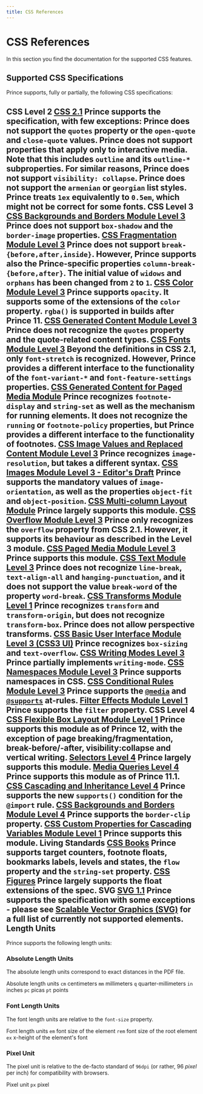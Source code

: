 ```yaml
---
title: CSS References
---
```


CSS References
==============

In this section you find the documentation for the supported CSS features.

Supported CSS Specifications
----------------------------

Prince supports, fully or partially, the following CSS specifications:

CSS Level 2
[CSS 2.1](https://www.w3.org/TR/CSS2/)
Prince supports the specification, with few exceptions: Prince does not support the `quotes` property or the `open-quote` and `close-quote` values. Prince does not support properties that apply only to interactive media. Note that this includes `outline` and its `outline-*` subproperties. For similar reasons, Prince does not support `visibility: collapse`. Prince does not support the `armenian` or `georgian` list styles. Prince treats `1ex` equivalently to `0.5em`, which might not be correct for some fonts.
CSS Level 3
[CSS Backgrounds and Borders Module Level 3](https://www.w3.org/TR/css-backgrounds-3/)
Prince does not support `box-shadow` and the `border-image` properties.
[CSS Fragmentation Module Level 3](https://www.w3.org/TR/css-break-3/)
Prince does not support `break-{before,after,inside}`. However, Prince supports also the Prince-specific properties `column-break-{before,after}`. The initial value of `widows` and `orphans` has been changed from `2` to `1`.
[CSS Color Module Level 3](https://www.w3.org/TR/css3-color/)
Prince supports `opacity`. It supports some of the extensions of the `color` property. `rgba()` is supported in builds after Prince 11.
[CSS Generated Content Module Level 3](https://www.w3.org/TR/css-content-3/)
Prince does not recognize the `quotes` property and the quote-related content types.
[CSS Fonts Module Level 3](https://www.w3.org/TR/css-fonts-3/)
Beyond the definitions in CSS 2.1, only `font-stretch` is recognized. However, Prince provides a different interface to the functionality of the `font-variant-*` and `font-feature-settings` properties.
[CSS Generated Content for Paged Media Module](https://www.w3.org/TR/css-gcpm-3/)
Prince recognizes `footnote-display` and `string-set` as well as the mechanism for running elements. It does not recognize the `running` or `footnote-policy` properties, but Prince provides a different interface to the functionality of footnotes.
[CSS Image Values and Replaced Content Module Level 3](https://www.w3.org/TR/css3-images/)
Prince recognizes `image-resolution`, but takes a different syntax.
[CSS Images Module Level 3 - Editor's Draft](https://drafts.csswg.org/css-images-3/)
Prince supports the mandatory values of `image-orientation`, as well as the properties `object-fit` and `object-position`.
[CSS Multi-column Layout Module](https://www.w3.org/TR/css3-multicol/)
Prince largely supports this module.
[CSS Overflow Module Level 3](https://www.w3.org/TR/css-overflow-3/)
Prince only recognizes the `overflow` property from CSS 2.1. However, it supports its behaviour as described in the Level 3 module.
[CSS Paged Media Module Level 3](https://www.w3.org/TR/css3-page/)
Prince supports this module.
[CSS Text Module Level 3](https://www.w3.org/TR/css-text-3/)
Prince does not recognize `line-break`, `text-align-all` and `hanging-punctuation`, and it does not support the value `break-word` of the property `word-break`.
[CSS Transforms Module Level 1](https://www.w3.org/TR/css-transforms-1/)
Prince recognizes `transform` and `transform-origin`, but does not recognize `transform-box`. Prince does not allow perspective transforms.
[CSS Basic User Interface Module Level 3 (CSS3 UI)](https://www.w3.org/TR/css-ui-3/)
Prince recognizes `box-sizing` and `text-overflow`.
[CSS Writing Modes Level 3](https://www.w3.org/TR/css-writing-modes-3/)
Prince partially implements `writing-mode`.
[CSS Namespaces Module Level 3](https://www.w3.org/TR/css-namespaces-3/)
Prince supports namespaces in CSS.
[CSS Conditional Rules Module Level 3](https://www.w3.org/TR/css3-conditional/)
Prince supports the [`@media`](doc-latest/doc-refs.html#at-media) and [`@supports`](doc-latest/doc-refs.html#at-supports) at-rules.
[Filter Effects Module Level 1](https://drafts.fxtf.org/filters/)
Prince supports the `filter` property.
CSS Level 4
[CSS Flexible Box Layout Module Level 1](https://www.w3.org/TR/css-flexbox-1/)
Prince supports this module as of Prince 12, with the exception of page breaking/fragmentation, break-before/-after, visibility:collapse and vertical writing.
[Selectors Level 4](https://www.w3.org/TR/selectors4/)
Prince largely supports this module.
[Media Queries Level 4](https://www.w3.org/TR/mediaqueries-4/)
Prince supports this module as of Prince 11.1.
[CSS Cascading and Inheritance Level 4](https://www.w3.org/TR/css-cascade-4/)
Prince supports the new `supports()` condition for the `@import` rule.
[CSS Backgrounds and Borders Module Level 4](https://drafts.csswg.org/css-backgrounds-4/)
Prince supports the `border-clip` property.
[CSS Custom Properties for Cascading Variables Module Level 1](https://www.w3.org/TR/css-variables-1/)
Prince supports this module.
Living Standards
[CSS Books](https://books.spec.whatwg.org/)
Prince supports target counters, footnote floats, bookmarks labels, levels and states, the `flow` property and the `string-set` property.
[CSS Figures](https://figures.spec.whatwg.org/)
Prince largely supports the float extensions of the spec.
SVG
[SVG 1.1](https://www.w3.org/TR/SVG/)
Prince supports the specification with some exceptions - please see [Scalable Vector Graphics (SVG)](doc-latest/svg.html#svg) for a full list of currently not supported elements.
Length Units
------------

Prince supports the following length units:

### Absolute Length Units

The absolute length units correspond to exact distances in the PDF file.

Absolute length units
`cm`
centimeters
`mm`
millimeters
`q`
quarter-millimeters
`in`
inches
`pc`
picas
`pt`
points
### Font Length Units

The font length units are relative to the `font-size` property.

Font length units
`em`
font size of the element
`rem`
font size of the root element
`ex`
x-height of the element's font
### Pixel Unit

The pixel unit is relative to the de-facto standard of `96dpi` (or rather, 96 *pixel* per inch) for compatibility with browsers.

Pixel unit
`px`
pixel

